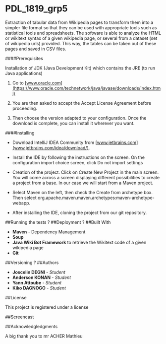 # PDL_1819_grp5

Extraction of tabular data from Wikipedia pages to transform them into a simpler file format so that they can be used with appropriate tools such as statistical tools and spreadsheets. 
The software is able to analyze the HTML or wikitext syntax of a given wikipedia page, or several from a dataset (set of wikipedia urls) provided. This way, the tables can be taken out of these pages and saved in CSV files.

####Prerequisites

Installation of JDK (Java Development Kit) which contains the JRE (to run Java applications)

1. Go to [www.oracle.com](https://www.oracle.com/technetwork/java/javase/downloads/index.html)

2. You are then asked to accept the Accept License Agreement before proceeding.

3. Then choose the version adapted to your configuration. Once the download is complete, you can install it wherever you want.


####Installing

* Download IntelliJ IDEA Community from [www.jetbrains.com](www.jetbrains.com/idea/download/). 
* Install the IDE by following the instructions on the screen.
On the configuration import choice screen, click Do not import settings
* Creation of the project. Click on Create New Project in the main screen. You will come across a screen displaying different possibilities to create a project from a base. 
In our case we will start from a Maven project.

* Select Maven on the left, then check the Create from archetype box. Then select org.apache.maven.maven.archetypes:maven-archetype-webapp.
* After installing the IDE, cloning the project from our git repository.

##Running the tests
?
##Deployment
?
##Built With

* **Maven** - Dependency Management
* **Soup**
* **Java Wiki Bot Framework** to retrieve the Wikitext code of a given wikipedia page
* **Git** 

##Versioning
?
##Authors

* **Joscelin DEGNI** - *Student*
* **Anderson KONAN** - *Student*
* **Yann Attoube** - *Student*
* **Kiko DAGNOGO** - *Student*

##License

This project is registered under a license

##Screencast

##Acknowledgledgments

A big thank you to mr ACHER Mathieu
